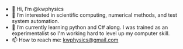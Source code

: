 - 👋 Hi, I’m @kwphysics
- 👀 I’m interested in scientific computing, numerical methods, and test system automation.
- 🌱 I’m currently learning python and C# along. I was trained as an experimentalist so I'm working hard to level up my computer skill.
- 📫 How to reach me: kwphysics@gmail.com

<!---
kwphysics/kwphysics is a ✨ special ✨ repository because its `README.md` (this file) appears on your GitHub profile.
You can click the Preview link to take a look at your changes.
--->

